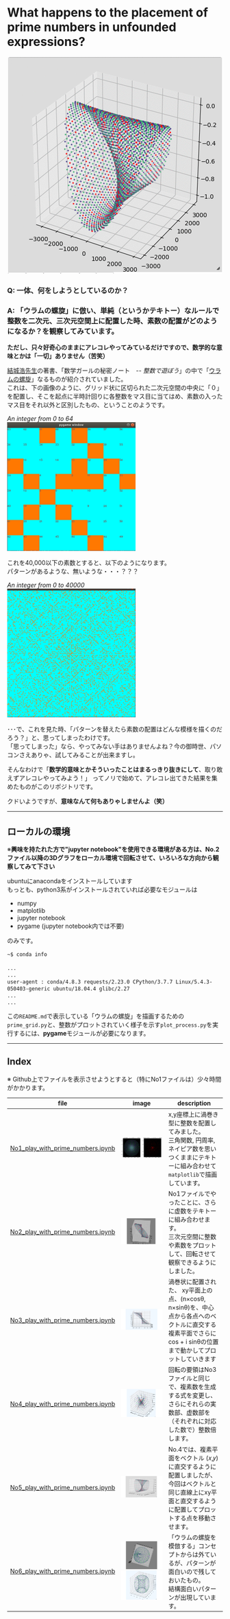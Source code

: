 # What happens to the placement of prime numbers in unfounded expressions?



![sample gif](./img/sample.gif)  

### Q: 一体、何をしようとしているのか？
### A: 「ウラムの螺旋」に倣い、単純（というかテキトー）なルールで整数を二次元、三次元空間上に配置した時、素数の配置がどのようになるか？を観察してみています。


**ただし、只々好奇心のままにアレコレやってみているだけですので、数学的な意味とかは「一切」ありません（苦笑）**  

[結城浩先生](https://www.hyuki.com/)の著書、「数学ガールの秘密ノート&emsp;-- _整数で遊ぼう_」の中で「[ウラムの螺旋](https://ja.wikipedia.org/wiki/%E3%82%A6%E3%83%A9%E3%83%A0%E3%81%AE%E8%9E%BA%E6%97%8B)」なるものが紹介されていました。  
これは、下の画像のように、グリッド状に区切られた二次元空間の中央に「０」を配置し、そこを起点に半時計回りに各整数をマス目に当てはめ、素数の入ったマス目をそれ以外と区別したもの、ということのようです。  

_An integer from 0 to 64_  
![grid Image 2](./img/re_grid_2.png)

これを40,000以下の素数とすると、以下のようになります。  
パターンがあるような、無いような・・・？？？  

_An integer from 0 to 40000_  
![grid Image 1](./img/re_grid_1.png)  

･･･で、これを見た時、「パターンを替えたら素数の配置はどんな模様を描くのだろう？」と、思ってしまったわけです。  
「思ってしまった」なら、やってみない手はありませんよね？今の御時世、パソコンさえありゃ、試してみることが出来ますし。  

そんなわけで「**数学的意味とかそういったことはまるっきり抜きにして**、取り敢えずアレコレやってみよう！」  ってノリで始めて、アレコレ出てきた結果を集めたものがこのリポジトリです。  

クドいようですが、**意味なんて何もありゃしませんよ（笑）**

---  

## ローカルの環境  

※**興味を持たれた方で"jupyter notebook"を使用できる環境がある方は、No.2ファイル以降の3Dグラフをローカル環境で回転させて、いろいろな方向から観察してみて下さい**  

ubuntuにanacondaをインストールしています  
もっとも、python3系がインストールされていれば必要なモジュールは
- numpy
- matplotlib
- jupyter notebook
- pygame (jupyter notebook内では不要)

のみです。
```
~$ conda info

...
...
user-agent : conda/4.8.3 requests/2.23.0 CPython/3.7.7 Linux/5.4.3-050403-generic ubuntu/18.04.4 glibc/2.27
...
...
```

この`README.md`で表示している「ウラムの螺旋」を描画するための`prime_grid.py`と、整数がプロットされていく様子を示す`plot_process.py`を実行するには、**pygame**モジュールが必要になります。  

---  

## Index  

※ Github上でファイルを表示させようとすると（特にNo1ファイルは）少々時間がかかります。

| file | image |description |
| --- | --- | --- |
| [No1_play_with_prime_numbers.ipynb](No1_play_with_prime_numbers.ipynb)| ![file 01 image](./img/pict_file1.png)| x,y座標上に渦巻き型に整数を配置してみました。<br> 三角関数, 円周率, ネイピア数を思いつくままにテキトーに組み合わせて`matplotlib`で描画しています。|
| [No2_play_with_prime_numbers.ipynb](No2_play_with_prime_numbers.ipynb)| ![file 02 image](./img/pict_file2.png)|No1ファイルでやったことに、さらに虚数をテキトーに組み合わせます。<br>三次元空間に整数や素数をプロットして、回転させて観察できるようにしました。 |
| [No3_play_with_prime_numbers.ipynb](No3_play_with_prime_numbers.ipynb)| ![file 03 image](./img/pict_file3.png)| 渦巻状に配置された、 xy平面上の点、(n×cosθ, n×sinθ)を、中心点から各点へのベクトルに直交する複素平面でさらにcos + i sinθの位置まで動かしてプロットしていきます |
| [No4_play_with_prime_numbers.ipynb](No4_play_with_prime_numbers.ipynb)| ![file 04 image](./img/pict_file4.png)| 回転の要領はNo3ファイルと同じで、複素数を生成する式を変更し、さらにそれらの実数部、虚数部を（それぞれに対応した数で）整数倍します。 |
| [No5_play_with_prime_numbers.ipynb](No5_play_with_prime_numbers.ipynb)| ![file 05 image](./img/pict_file5.png)| No.4では、複素平面をベクトル (𝑥,𝑦) に直交するように配置しましたが、今回はベクトルと同じ直線上にxy平面と直交するように配置してプロットする点を移動させます。 |
| [No6_play_with_prime_numbers.ipynb](No6_play_with_prime_numbers.ipynb)| ![file 06 image](./img/pict_file6_1.png) ![file 06 image](./img/pict_file6_2.png)| 「ウラムの螺旋を模倣する」コンセプトからは外ているが、パターンが面白いので残しておいたもの。<br>結構面白いパターンが出現しています。|
